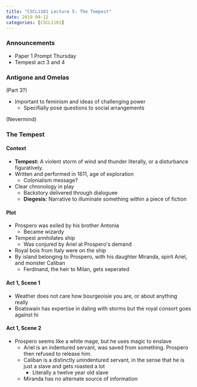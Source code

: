 ```yaml
---
title: "CSCL1101 Lecture 5: The Tempest"
date: 2019-09-12
categories: [CSCL1101]
---
```


### Announcements

- Paper 1 Prompt Thursday
- Tempest act 3 and 4

### Antigone and Omelas

(Part 3?)

- Important to feminism and ideas of challenging power
    - Specifially pose questions to social arrangements

(Nevermind)

### The Tempest

#### Context

- **Tempest:** A violent storm of wind and thunder literally, or a disturbance figuratively.
- Written and performed in 1611, age of exploration
    - Colonialism message?
- Clear chronology in play
    - Backstory delivered through dialoguee
    - **Diegesis:** Narrative to illuminate something within a piece of fiction

#### Plot

- Prospero was exiled by his brother Antonia
    - Became wizardy
- Tempest annhiilates ship
    - Was conjured by Ariel at Prospero's demand
- Royal bois from Italy were on the ship
- By island belonging to Prospero, with his daughter Miranda, spirit Ariel, and monster Caliban
    - Ferdinand, the heir to Milan, gets seperated

#### Act 1, Scene 1

- Weather does not care how bourgeoisie you are, or about anything really
- Boatswain has expertise in daling with storms but the royal consort goes against hi

#### Act 1, Scene 2

- Prospero seems like a white mage, but he uses magic to enslave
    - Ariel is an indentured servant, was saved from something. Prospero then refused to release him.
    - Caliban is a distinctly *un*indentured servant, in the sense that he is just a slave and gets roasted a lot 
        - Literally a twelve year old slave
    - Miranda has no alternate source of information